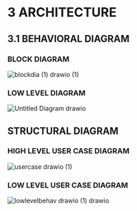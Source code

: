 # 3 ARCHITECTURE
## 3.1 BEHAVIORAL DIAGRAM
###  BLOCK DIAGRAM
![blockdia (1) drawio (1)](https://user-images.githubusercontent.com/98818008/157857040-aa8f6e5a-17ab-45b2-b554-296dc095c875.png)


### LOW LEVEL DIAGRAM
![Untitled Diagram drawio](https://user-images.githubusercontent.com/98818008/157856589-188e1bdc-13b4-4e67-ac23-7e2084d8fc3d.png)

## STRUCTURAL DIAGRAM
### HIGH LEVEL USER CASE DIAGRAM
![usercase drawio (1)](https://user-images.githubusercontent.com/98818008/157857884-ff874322-2592-43d7-b31c-769283f3a52c.png)

### LOW LEVEL USER CASE DIAGRAM
![lowlevelbehav drawio (1) drawio](https://user-images.githubusercontent.com/98818008/157859840-33d38736-b612-4112-bb71-abe4c8b80c7e.png)



